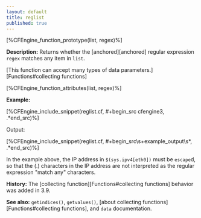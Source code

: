 ```yaml
---
layout: default
title: reglist
published: true
---
```


[%CFEngine_function_prototype(list, regex)%]

**Description:** Returns whether the [anchored][anchored] regular expression
`regex` matches any item in `list`.

[This function can accept many types of data parameters.][Functions#collecting functions]

[%CFEngine_function_attributes(list, regex)%]

**Example:**

[%CFEngine_include_snippet(reglist.cf, #\+begin_src cfengine3, .*end_src)%]

Output:

[%CFEngine_include_snippet(reglist.cf, #\+begin_src\s+example_output\s*, .*end_src)%]

In the example above, the IP address in `$(sys.ipv4[eth0])` must be `escape`d,
so that the (.) characters in the IP address are not interpreted as the
regular expression "match any" characters.

**History:** The [collecting function][Functions#collecting functions] behavior was added in 3.9.

**See also:** `getindices()`, `getvalues()`, [about collecting functions][Functions#collecting functions], and `data` documentation.
